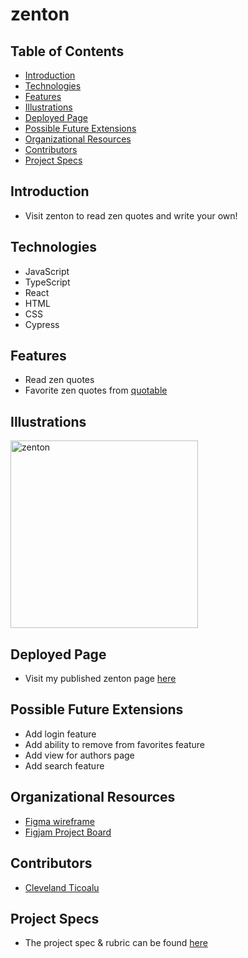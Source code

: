 # zenton

## Table of Contents
  - [Introduction](#introduction)
  - [Technologies](#technologies)
  - [Features](#features)
  - [Illustrations](#illustrations)
  - [Deployed Page](#deployed-page)
  - [Possible Future Extensions](#possible-future-extensions)
  - [Organizational Resources](#organizational-resources)
  - [Contributors](#contributors)
  - [Project Specs](#project-specs)

## Introduction
  - Visit zenton to read zen quotes and write your own!

## Technologies
  - JavaScript
  - TypeScript
  - React
  - HTML
  - CSS
  - Cypress

## Features
   - Read zen quotes 
   - Favorite zen quotes from [quotable](ttps://github.com/lukePeavey/quotable)

## Illustrations

<img width="300" alt="zenton" src="https://user-images.githubusercontent.com/96998327/192163679-309452fb-6cf1-45c0-80b3-a5c2169e1362.png">

## Deployed Page
  - Visit my published zenton page [here](https://zenton.vercel.app/)

## Possible Future Extensions
  - Add login feature
  - Add ability to remove from favorites feature
  - Add view for authors page
  - Add search feature

## Organizational Resources
- [Figma wireframe](https://www.figma.com/file/MvEyaQGk7JkxuBZxldLIvr/Untitled?node-id=0%3A1)
- [Figjam Project Board](https://www.figma.com/file/EKPrDT5vhyLnYnquPsqgcF/Untitled?node-id=0%3A1)

## Contributors
  - [Cleveland Ticoalu](https://github.com/cleveland231)

## Project Specs
  - The project spec & rubric can be found [here](https://frontend.turing.edu/projects/module-3/showcase.html)
